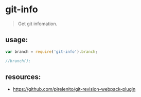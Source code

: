 # git-info
> Get git infomation.


## usage:
```js
var branch = require('git-info').branch;

//branch();
```

## resources:
+ https://github.com/pirelenito/git-revision-webpack-plugin
